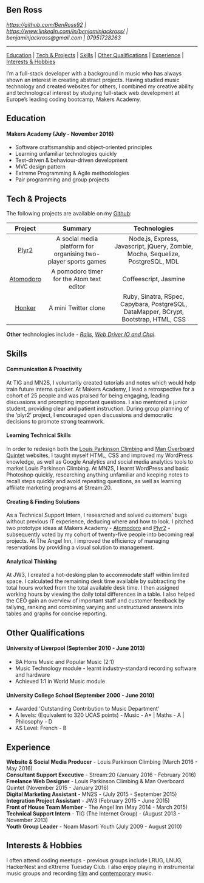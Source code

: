 ## Ben Ross

*https://github.com/BenRoss92 | https://www.linkedin.com/in/benjaminjackross/ |   
&#00098;&#x65;&#x6e;&#106;&#00097;&#109;&#x69;&#000110;&#x6a;&#x61;&#99;&#x6b;&#000114;&#x6f;&#115;&#x73;&#x40;&#x67;&#109;&#x61;&#105;&#x6c;&#x2e;&#x63;&#111;&#x6d;
 | &#x30;&#x37;&#00057;&#00053;&#00049;&#x37;&#50;&#x38;&#50;&#x36;&#51;*

---

[Education](#education) | [Tech & Projects](#tech--projects) | [Skills](#skills) | [Other Qualifications](#other-qualifications) | [Experience](#experience) | [Interests & Hobbies](#interests--hobbies)

I’m a full-stack developer with a background in music who has always shown an interest in creating abstract projects. Having studied music technology and created websites for others, I combined my creative ability and technological interest by studying full-stack web development at Europe’s leading coding bootcamp, Makers Academy.

## Education

#### Makers Academy (July - November 2016)

- Software craftsmanship and object-oriented principles
- Learning unfamiliar technologies quickly
- Test-driven & behaviour-driven development
- MVC design pattern
- Extreme Programming & Agile methodologies
- Pair programming and group projects

## Tech & Projects

The following projects are available on my [Github](https://github.com/BenRoss92/):

| Project | Summary | Technologies |
|:---:|:---:|:---:|
| [Plyr2](https://github.com/BenRoss92/plyr2) | A social media platform for organising two-player sports games | Node.js, Express, Javascript, jQuery, Zombie, Mocha, Sequelize, PostgreSQL, MDL
| [Atomodoro](https://github.com/BenRoss92/Atomodoro) | A pomodoro timer for the Atom text editor | Coffeescript, Jasmine |
| [Honker](https://github.com/BenRoss92/honker) | A mini Twitter clone | Ruby, Sinatra, RSpec, Capybara, PostgreSQL, DataMapper, BCrypt, Bootstrap, HTML, CSS |

**Other** technologies include - *[Rails](https://github.com/BenRoss92/yelp_clone)*, *[Web Driver IO and Chai](https://github.com/BenRoss92/headline_fetcher)*.

## Skills

#### Communication & Proactivity

At TIG and MN2S, I voluntarily created tutorials and notes which would help train future interns quicker. At Makers Academy, I lead a retrospective for a cohort of 25 people and was praised for being engaging, leading discussions and prompting important questions. I also mentored a junior student, providing clear and patient instruction. During group planning of the ‘plyr2’ project, I encouraged open discussions and democratic decisions to promote strong teamwork.

#### Learning Technical Skills

In order to redesign both the [Louis Parkinson Climbing](http://louisparkinsonclimbing.co.uk/) and [Man Overboard Quintet](http://manoverboardswing.co.uk/) websites, I taught myself HTML, CSS and improved my WordPress knowledge, as well as Google Analytics and social media analytics tools to market Louis Parkinson Climbing. At MN2S, I learnt WordPress and basic Photoshop quickly, researching anything unfamiliar and keeping notes to recall steps quickly and avoid repeating questions, as well as learning affiliate marketing programs at Stream:20.

#### Creating & Finding Solutions

As a Technical Support Intern, I researched and solved customers’ bugs without previous IT experience, deducing where and how to look. I pitched two prototype ideas at Makers Academy - [Atomodoro](https://github.com/BenRoss92/Atomodoro) and [Plyr2](https://github.com/BenRoss92/plyr2) - subsequently voted by my cohort of twenty-five people into becoming real projects. At The Angel Inn, I improved the efficiency of managing reservations by providing a visual solution to management.

#### Analytical Thinking

At JW3, I created a hot-desking plan to accommodate staff within limited space. I calculated the remaining desk time available by subtracting the total hours worked from the total available desk time. I then assigned working hours by viewing the daily total differences in a table. I also helped the CEO gain an overview of important staff and customer feedback by tallying, ranking and combining varying and unstructured answers into tables and graphs for concise reporting.

## Other Qualifications

#### University of Liverpool (September 2010 - June 2013)

- BA Hons Music and Popular Music (2:1)
- Music Technology module - learnt industry-standard recording software and hardware
- Achieved 1:1 in World Music module

#### University College School (September 2000 - June 2010)

- Awarded 'Outstanding Contribution to Music Department'
- A levels: (Equivalent to 320 UCAS points) -
 Music - A\* | Maths - A | Philosophy - D
- AS Level: French - B

## Experience

**Website & Social Media Producer** - Louis Parkinson Climbing (March 2016 - May 2016)  
**Consultant Support Executive** - Stream:20 (January 2016 - February 2016)  
**Freelance Web Designer** - Louis Parkinson Climbing & Man Overboard Quintet (November 2015 - January 2016)  
**Digital Marketing Assistant** - MN2S - (July 2015 - September 2015)  
**Integration Project Assistant** - JW3 (February 2015 - June 2015)  
**Front of House Team Member** - The Angel Inn (May 2014 - March 2015)  
**Technical Support Intern** - TIG (The Internet Group) - (August 2013 - November 2013)  
**Youth Group Leader** - Noam Masorti Youth (July 2009 - August 2010)

## Interests & Hobbies

I often attend coding meetups - previous groups include LRUG, LNUG, HackerNest and eXtreme Tuesday Club. I also enjoy playing in instrumental music groups and recording
[film](https://www.youtube.com/user/BenRoss92/videos?live_view=500&sort=dd&view=0&flow=list)
 and [contemporary](https://soundcloud.com/ben-ross-92) music.
